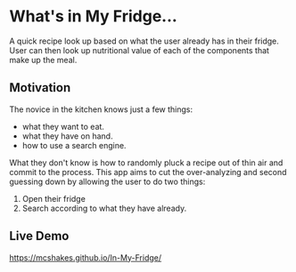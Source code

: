 # What's in My Fridge...
A quick recipe look up based on what the user already has in their fridge. User can then look up nutritional value of each of the components that make up the meal.

## Motivation
The novice in the kitchen knows just a few things: 
- what they want to eat. 
- what they have on hand.
- how to use a search engine. 

What they don't know is how to randomly pluck a recipe out of thin air and commit to the process. This app aims to cut the over-analyzing and second guessing down by allowing the user to do two things:

1. Open their fridge
2. Search according to what they have already.

## Live Demo

https://mcshakes.github.io/In-My-Fridge/

